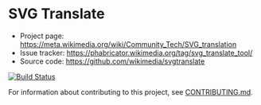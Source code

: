 SVG Translate
=============

* Project page: https://meta.wikimedia.org/wiki/Community_Tech/SVG_translation
* Issue tracker: https://phabricator.wikimedia.org/tag/svg_translate_tool/
* Source code: https://github.com/wikimedia/svgtranslate

[![Build Status](https://travis-ci.org/wikimedia/svgtranslate.svg)](https://travis-ci.org/wikimedia/svgtranslate)

For information about contributing to this project, see [CONTRIBUTING.md](CONTRIBUTING.md).

